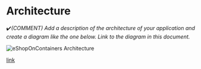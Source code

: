 # Architecture

:heavy_check_mark:_(COMMENT) Add a description of the architecture of your application and create a diagram like the one below. Link to the diagram in this document._

![eShopOnContainers Architecture](https://docs.microsoft.com/en-us/dotnet/architecture/cloud-native/media/eshoponcontainers-development-architecture.png)

[link](https://github.com/pxlit-projects/project-BjornBovendeerdPXL/blob/main/architecture/architectuurdiagram.drawio.pdf)
